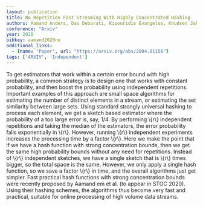 ```yaml
---
layout: publication
title: No Repetition Fast Streaming With Highly Concentrated Hashing
authors: Aamand Anders, Das Debarati, Kipouridis Evangelos, Knudsen Jakob B. T., Rasmussen Peter M. R., Thorup Mikkel
conference: "Arxiv"
year: 2020
bibkey: aamand2020no
additional_links:
  - {name: "Paper", url: "https://arxiv.org/abs/2004.01156"}
tags: ['ARXIV', 'Independent']
---
```

To get estimators that work within a certain error bound with high
probability, a common strategy is to design one that works with constant
probability, and then boost the probability using independent repetitions.
Important examples of this approach are small space algorithms for estimating
the number of distinct elements in a stream, or estimating the set similarity
between large sets. Using standard strongly universal hashing to process each
element, we get a sketch based estimator where the probability of a too large
error is, say, 1/4. By performing \\{r\\} independent repetitions and taking the
median of the estimators, the error probability falls exponentially in \\{r\\}.
However, running \\{r\\} independent experiments increases the processing time by a
factor \\{r\\}.
  Here we make the point that if we have a hash function with strong
concentration bounds, then we get the same high probability bounds without any
need for repetitions. Instead of \\{r\\} independent sketches, we have a single
sketch that is \\{r\\} times bigger, so the total space is the same. However, we
only apply a single hash function, so we save a factor \\{r\\} in time, and the
overall algorithms just get simpler.
  Fast practical hash functions with strong concentration bounds were recently
proposed by Aamand em et al. (to appear in STOC 2020). Using their hashing
schemes, the algorithms thus become very fast and practical, suitable for
online processing of high volume data streams.
